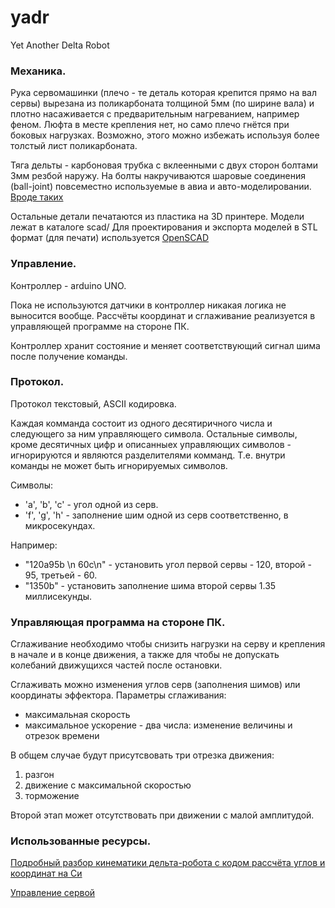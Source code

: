 yadr
====

Yet Another Delta Robot



### Механика.

Рука сервомашинки (плечо - те деталь которая крепится прямо на вал сервы)
вырезана из поликарбоната толщиной 5мм (по ширине вала) и плотно насаживается
с предварительным нагреванием, например феном.
Люфта в месте крепления нет, но само плечо гнётся при боковых нагрузках.
Возможно, этого можно избежать используя более толстый лист поликарбоната.

Тяга дельты - карбоновая трубка с вклеенными с двух сторон болтами 3мм резбой
наружу. На болты накручиваются шаровые соединения (ball-joint)
повсеместно используемые в авиа и авто-моделировании.
[Вроде таких](http://www.hobbyking.com/hobbyking/store/__13099__m3_alloy_ball_joint_5pcs_bag_.html)

Остальные детали печатаются из пластика на 3D принтере.
Модели лежат в каталоге scad/
Для проектирования и экспорта моделей в STL формат (для печати) используется
[OpenSCAD](http://www.openscad.org/documentation.html)


### Управление.

Контроллер - arduino UNO.

Пока не используются датчики в контроллер никакая логика не выносится вообще.
Рассчёты координат и сглаживание реализуется в управляющей программе на
стороне ПК.

Контроллер хранит состояние и меняет соответствующий сигнал шима после
получение команды.


### Протокол.

Протокол текстовый, ASCII кодировка.

Каждая комманда состоит из одного десятиричного числа и следующего за ним
управляющего символа. Остальные символы, кроме десятичных цифр и описанныех управляющих
символов - игнорируются и являются разделителями комманд.
Т.е. внутри команды не может быть игнорируемых символов.

Символы:
* 'a', 'b', 'c' - угол одной из серв.
* 'f', 'g', 'h' - заполнение шим одной из серв соответственно, в микросекундах.

Например:
- "120a95b  \n 60c\n" - установить угол первой сервы - 120, второй - 95, третьей - 60.
- "1350b" - установить заполнение шима второй сервы 1.35 миллисекунды.


### Управляющая программа на стороне ПК.

Сглаживание необходимо чтобы снизить нагрузки на серву и крепления в начале
и в конце движения, а также для чтобы не допускать колебаний движущихся частей
после остановки.

Сглаживать можно изменения углов серв (заполнения шимов) или
координаты эффектора.
Параметры сглаживания: 

- максимальная скорость
- максимальное ускорение - два числа: изменение величины и отрезок времени

В общем случае будут присутсвовать три отрезка движения:
1. разгон
2. движение с максимальной скоростью
3. торможение

Второй этап может отсутствовать при движении с малой амплитудой.


### Использованные ресурсы.

[Подробный разбор кинематики дельта-робота с кодом рассчёта углов и координат на Си](http://forums.trossenrobotics.com/tutorials/introduction-129/delta-robot-kinematics-3276/)

[Управление сервой](http://www.avislab.com/blog/serva/)



